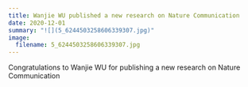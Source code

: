 ```yaml
---
title: Wanjie WU published a new research on Nature Communication
date: 2020-12-01
summary: "![](5_6244503258606339307.jpg)"
image:
  filename: 5_6244503258606339307.jpg
---
```

Congratulations to Wanjie WU for publishing a new research on Nature Communication